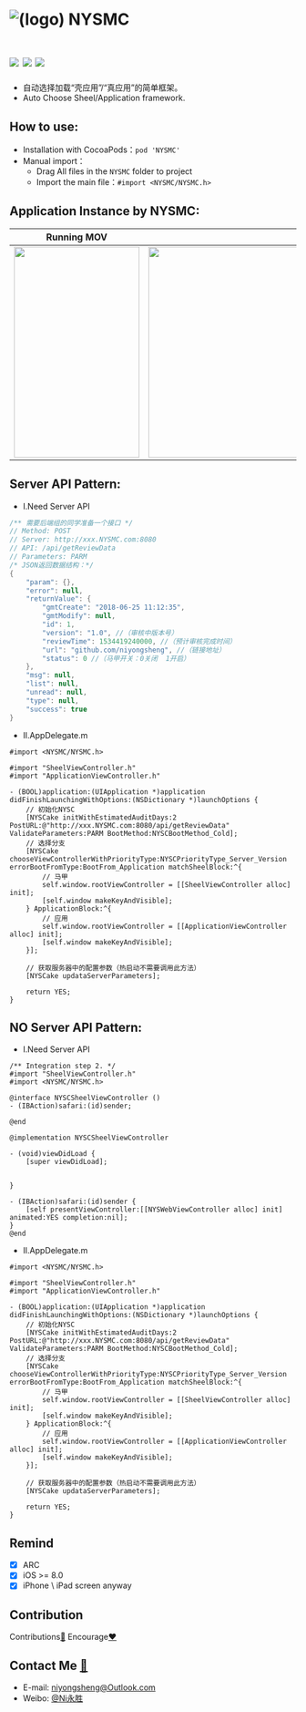 ![(logo)](https://github.com/niyongsheng/NYSMC/blob/master/MC_logo.png?raw=true)
NYSMC
===
[![](https://img.shields.io/badge/platform-iOS-orange.svg)](https://developer.apple.com/ios/)
[![](http://img.shields.io/travis/CocoaPods/CocoaPods/master.svg?style=flat)](https://travis-ci.org/CocoaPods/CocoaPods)
[![](https://img.shields.io/badge/license-MIT-blue.svg)](https://github.com/niyongsheng/NYSMC/blob/master/README.md)
===
* 自动选择加载“壳应用”/“真应用”的简单框架。
* Auto Choose Sheel/Application framework.

## <a id="How_to_use:"></a>How to use:
* Installation with CocoaPods：`pod 'NYSMC'`
* Manual import：
    * Drag All files in the `NYSMC` folder to project
    * Import the main file：`#import <NYSMC/NYSMC.h>`

## <a id="Application_Instance_by_NYSMC:"></a>Application Instance by NYSMC:
Running MOV | Flow Chart Image
------------ | -------------
<img src="https://raw.githubusercontent.com/niyongsheng/NYSMC/master/Demonstration.mov" width="220" height="370"> | <img src="https://raw.githubusercontent.com/niyongsheng/NYSMC/master/%20flowChart.png" width="670" height="370">

## <a id="Server_API_Pattern:"></a>Server API Pattern:
* I.Need Server API 
```java
/** 需要后端组的同学准备一个接口 */
// Method: POST
// Server: http://xxx.NYSMC.com:8080
// API: /api/getReviewData
// Parameters: PARM
/* JSON返回数据结构：*/
{
    "param": {},
    "error": null,
    "returnValue": {
        "gmtCreate": "2018-06-25 11:12:35",
        "gmtModify": null,
        "id": 1,
        "version": "1.0", //（审核中版本号）
        "reviewTime": 1534419240000, //（预计审核完成时间）
        "url": "github.com/niyongsheng", //（链接地址）
        "status": 0 //（马甲开关：0关闭  1开启）
    },
    "msg": null,
    "list": null,
    "unread": null,
    "type": null,
    "success": true
}
```

* II.AppDelegate.m
```objc
#import <NYSMC/NYSMC.h>

#import "SheelViewController.h"
#import "ApplicationViewController.h"

- (BOOL)application:(UIApplication *)application didFinishLaunchingWithOptions:(NSDictionary *)launchOptions {
    // 初始化NYSC
    [NYSCake initWithEstimatedAuditDays:2 PostURL:@"http://xxx.NYSMC.com:8080/api/getReviewData" ValidateParameters:PARM BootMethod:NYSCBootMethod_Cold];
    // 选择分支
    [NYSCake chooseViewControllerWithPriorityType:NYSCPriorityType_Server_Version errorBootFromType:BootFrom_Application matchSheelBlock:^{
    	// 马甲
        self.window.rootViewController = [[SheelViewController alloc] init];
        [self.window makeKeyAndVisible];
    } ApplicationBlock:^{
    	// 应用
        self.window.rootViewController = [[ApplicationViewController alloc] init];
        [self.window makeKeyAndVisible];
    }];
    
    // 获取服务器中的配置参数（热启动不需要调用此方法）
    [NYSCake updataServerParameters];
    
    return YES;
}
```

## <a id="NO_Server_API_Pattern:"></a>NO Server API Pattern:
* I.Need Server API
```objc
/** Integration step 2. */
#import "SheelViewController.h"
#import <NYSMC/NYSMC.h>

@interface NYSCSheelViewController ()
- (IBAction)safari:(id)sender;

@end

@implementation NYSCSheelViewController

- (void)viewDidLoad {
    [super viewDidLoad];

    
}

- (IBAction)safari:(id)sender {
    [self presentViewController:[[NYSWebViewController alloc] init] animated:YES completion:nil];
}
@end
```
* II.AppDelegate.m
```objc
#import <NYSMC/NYSMC.h>

#import "SheelViewController.h"
#import "ApplicationViewController.h"

- (BOOL)application:(UIApplication *)application didFinishLaunchingWithOptions:(NSDictionary *)launchOptions {
    // 初始化NYSC
    [NYSCake initWithEstimatedAuditDays:2 PostURL:@"http://xxx.NYSMC.com:8080/api/getReviewData" ValidateParameters:PARM BootMethod:NYSCBootMethod_Cold];
    // 选择分支
    [NYSCake chooseViewControllerWithPriorityType:NYSCPriorityType_Server_Version errorBootFromType:BootFrom_Application matchSheelBlock:^{
    	// 马甲
        self.window.rootViewController = [[SheelViewController alloc] init];
        [self.window makeKeyAndVisible];
    } ApplicationBlock:^{
    	// 应用
        self.window.rootViewController = [[ApplicationViewController alloc] init];
        [self.window makeKeyAndVisible];
    }];
    
    // 获取服务器中的配置参数（热启动不需要调用此方法）
    [NYSCake updataServerParameters];
    
    return YES;
}
```

## Remind
- [x] ARC
- [x] iOS >= 8.0
- [x] iPhone \ iPad screen anyway

## Contribution
Contributions[:lollipop:](18853936112)  Encourage[:heart:](https://github.com/niyongsheng/NYSMC/stargazers)

## Contact Me [:email:](niyongsheng@Gmail.com)
* E-mail: niyongsheng@Outlook.com
* Weibo: [@Ni永胜](https://weibo.com/u/2198015423)
